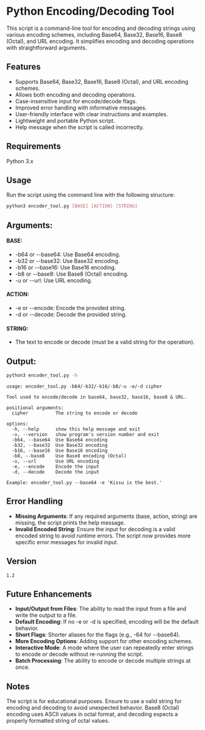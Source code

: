 # Python Encoding/Decoding Tool

This script is a command-line tool for encoding and decoding strings using various encoding schemes, including Base64, Base32, Base16, Base8 (Octal), and URL encoding. It simplifies encoding and decoding operations with straightforward arguments.

## Features

* Supports Base64, Base32, Base16, Base8 (Octal), and URL encoding schemes.
* Allows both encoding and decoding operations.
* Case-insensitive input for encode/decode flags.
* Improved error handling with informative messages.
* User-friendly interface with clear instructions and examples.
* Lightweight and portable Python script.
* Help message when the script is called incorrectly.

## Requirements

Python 3.x

## Usage

Run the script using the command line with the following structure:

```bash
python3 encoder_tool.py [BASE] [ACTION] [STRING]
```

## Arguments:

#### BASE:
- -b64 or --base64: Use Base64 encoding.
- -b32 or --base32: Use Base32 encoding.
- -b16 or --base16: Use Base16 encoding.
- -b8 or --base8: Use Base8 (Octal) encoding.
- -u or --url: Use URL encoding.

#### ACTION:
- -e or --encode: Encode the provided string.
- -d or --decode: Decode the provided string.

#### STRING:
- The text to encode or decode (must be a valid string for the operation).

## Output:
```bash
python3 encoder_tool.py -h 
```
```
usage: encoder_tool.py -b64/-b32/-b16/-b8/-u -e/-d cipher

Tool used to encode/decode in base64, base32, base16, base8 & URL.

positional arguments:
  cipher          The string to encode or decode

options:
  -h, --help      show this help message and exit
  -v, --version   show program's version number and exit
  -b64, --base64  Use Base64 encoding
  -b32, --base32  Use Base32 encoding
  -b16, --base16  Use Base16 encoding
  -b8, --base8    Use Base8 encoding (Octal)
  -u, --url       Use URL encoding
  -e, --encode    Encode the input
  -d, --decode    Decode the input

Example: encoder_tool.py --base64 -e 'Kissu is the best.'
```

## Error Handling
- **Missing Arguments**: If any required arguments (base, action, string) are missing, the script prints the help message.
- **Invalid Encoded String**: Ensure the input for decoding is a valid encoded string to avoid runtime errors. The script now provides more specific error messages for invalid input.

## Version
```
1.2
```

## Future Enhancements
- **Input/Output from Files**: The ability to read the input from a file and write the output to a file.
- **Default Encoding**: If no -e or -d is specified, encoding will be the default behavior.
- **Short Flags**: Shorter aliases for the flags (e.g., -64 for --base64).
- **More Encoding Options**: Adding support for other encoding schemes.
- **Interactive Mode**: A mode where the user can repeatedly enter strings to encode or decode without re-running the script.
- **Batch Processing**: The ability to encode or decode multiple strings at once.

## Notes
The script is for educational purposes. Ensure to use a valid string for encoding and decoding to avoid unexpected behavior. Base8 (Octal) encoding uses ASCII values in octal format, and decoding expects a properly formatted string of octal values.
